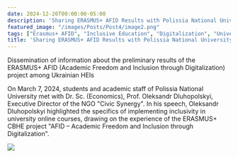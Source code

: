 ```yaml
---
date: 2024-12-26T00:00:00-05:00
description: 'Sharing ERASMUS+ AFID Results with Polissia National University'
featured_image: "/images/Posts/Post4/image2.png"
tags: ["Erasmus+ AFID", "Inclusive Education", "Digitalization", "University Online Courses", "Civic Synergy", "Polissia National University", "Academic Freedom", "Teacher-Student Engagement"]
title: 'Sharing ERASMUS+ AFID Results with Polissia National University'
---
```


Dissemination of information about the preliminary results of the ERASMUS+ AFID (Academic Freedom and Inclusion through Digitalization) project among Ukrainian HEIs

  On March 7, 2024, students and academic staff of Polissia National University met with Dr. Sc. (Economics), Prof. Oleksandr Dluhopolskyi, Executive Director of the NGO "Civic Synergy". In his speech, Oleksandr Dluhopolskyi highlighted the specifics of implementing inclusivity in university online courses, drawing on the experience of the ERASMUS+ CBHE project "AFID – Academic Freedom and Inclusion through Digitalization". 
<br/>


<img src="/images/Posts/Post4/image1.png"/>